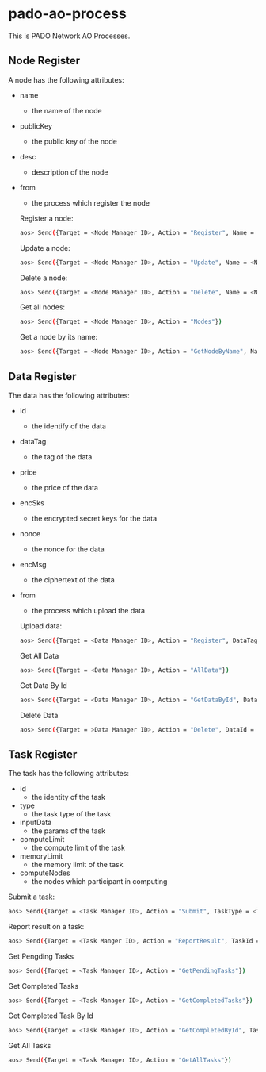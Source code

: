 # pado-ao-process
This is PADO Network AO Processes.

## Node Register
A node has the following attributes:
- name
  * the name of the node
- publicKey
  * the public key of the node
- desc
  * description of the node
- from
  * the process which register the node

  Register a node:
  ```bash
  aos> Send({Target = <Node Manager ID>, Action = "Register", Name = <Name>, Data = <Public Key>, Desc = <Desc>})
  ```

  Update a node:
  ```bash
  aos> Send({Target = <Node Manager ID>, Action = "Update", Name = <Name>, Data = <Public Key>, Desc = <Desc>})
  ```

  Delete a node:
  ```bash
  aos> Send({Target = <Node Manager ID>, Action = "Delete", Name = <Name>})
  ```  

  Get all nodes:
  ```bash
  aos> Send({Target = <Node Manager ID>, Action = "Nodes"})
  ```
  
  Get a node by its name:
  ```bash
  aos> Send({Target = <Node Manager ID>, Action = "GetNodeByName", Name = <Name>})
  ```     

## Data Register
The data has the following attributes:
- id
  * the identify of the data
- dataTag
  * the tag of the data
- price
  * the price of the data
- encSks
  * the encrypted secret keys for the data  
- nonce
  * the nonce for the data
- encMsg
  * the ciphertext of the data
- from
  * the process which upload the data

  Upload data:
  ```bash
  aos> Send({Target = <Data Manager ID>, Action = "Register", DataTag = <Data Tag>, Price = <Price>, Data = <EncSks>, Nonce = <Nonce>, EncMsg = <EncMsg>})
  ``` 

  Get All Data
  ```bash
  aos> Send({Target = <Data Manager ID>, Action = "AllData"})
  ```

  Get Data By Id
  ```bash
  aos> Send({Target = <Data Manager ID>, Action = "GetDataById", DataId = <Data ID>})
  ```

  Delete Data
  ```bash
  aos> Send({Target = >Data Manager ID>, Action = "Delete", DataId = <Data ID>})
  ```

## Task Register
The task has the following attributes:
 - id
   * the identity of the task
 - type
   * the task type of the task
 - inputData
   * the params of the task
 - computeLimit
   * the compute limit of the task
 - memoryLimit
   * the memory limit of the task
 - computeNodes
   * the nodes which participant in computing
   
  Submit a task:
  ```bash
  aos> Send({Target = <Task Manager ID>, Action = "Submit", TaskType = <TaskType>, Data = <InputData>, ComputeLimit = <ComputeLimit>, MemoryLimit = <MemoryLimit>, ComputeNodes = <ComputeNodes>})
  ```
  
  Report result on a task:
  ```bash
  aos> Send({Target = <Task Manger ID>, Action = "ReportResult", TaskId = <TaskID>, NodeName = <NodeName>})
  ```
  
  Get Pengding Tasks
  ```bash
  aos> Send({Target = <Task Manager ID>, Action = "GetPendingTasks"})
  ```
  
  Get Completed Tasks
  ```bash
  aos> Send({Target = <Task Manager ID>, Action = "GetCompletedTasks"})
  ```
  
  Get Completed Task By Id
  ```bash
  aos> Send({Target = <Task Manager ID>, Action = "GetCompletedById", TaskId = <TaskId>})
  ```
  
  Get All Tasks
  ```bash
  aos> Send({Target = <Task Manager ID>, Action = "GetAllTasks"})
  ``` 
